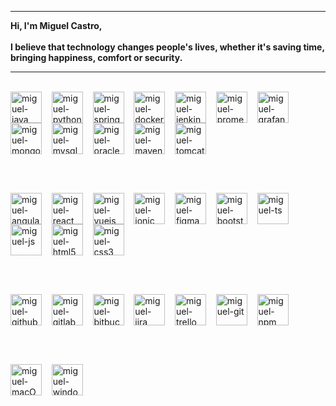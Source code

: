 <hr>

<strong>
Hi, I'm Miguel Castro,
<br><br>
I believe that technology changes people's lives, whether it's saving time, bringing happiness, comfort or security.
</strong>

<hr>

<div style="display: inline_block">
  <br>
  <img align="center" alt="miguel-java" height="50" width="50" src="https://cdn.jsdelivr.net/gh/devicons/devicon/icons/java/java-original-wordmark.svg"/>
  &nbsp;&nbsp;
  <img align="center" alt="miguel-python" height="50" width="50" src="https://cdn.jsdelivr.net/gh/devicons/devicon/icons/python/python-original-wordmark.svg"/>
  &nbsp;&nbsp;
  <img align="center" alt="miguel-spring" height="50" width="50" src="https://cdn.jsdelivr.net/gh/devicons/devicon/icons/spring/spring-original-wordmark.svg"/>
  &nbsp;&nbsp;
  <img align="center" alt="miguel-docker" height="50" width="50" src="https://cdn.jsdelivr.net/gh/devicons/devicon/icons/docker/docker-plain-wordmark.svg"/>
  &nbsp;&nbsp;
  <img align="center" alt="miguel-jenkins" height="50" width="50" src="https://cdn.jsdelivr.net/gh/devicons/devicon/icons/jenkins/jenkins-original.svg"/>
  &nbsp;&nbsp;
  <img align="center" alt="miguel-prometheus" height="50" width="50" src="https://cdn.jsdelivr.net/gh/devicons/devicon/icons/prometheus/prometheus-original-wordmark.svg"/>
  &nbsp;&nbsp;
  <img align="center" alt="miguel-grafana" height="50" width="50" src="https://cdn.jsdelivr.net/gh/devicons/devicon/icons/grafana/grafana-original-wordmark.svg"/>
  &nbsp;&nbsp;
  <img align="center" alt="miguel-mongoDB" height="50" width="50" src="https://cdn.jsdelivr.net/gh/devicons/devicon/icons/mongodb/mongodb-original-wordmark.svg"/>
  &nbsp;&nbsp;
  <img align="center" alt="miguel-mysql" height="50" width="50" src="https://cdn.jsdelivr.net/gh/devicons/devicon/icons/mysql/mysql-original-wordmark.svg"/>
  &nbsp;&nbsp;
  <img align="center" alt="miguel-oracle" height="50" width="50" src="https://cdn.jsdelivr.net/gh/devicons/devicon/icons/oracle/oracle-original.svg"/>
  &nbsp;&nbsp;
  <img align="center" alt="miguel-maven" height="50" width="50"  src="https://cdn.jsdelivr.net/gh/devicons/devicon@latest/icons/maven/maven-original-wordmark.svg"/>
  &nbsp;&nbsp; 
  <img align="center" alt="miguel-tomcat" height="50" width="50" src="https://cdn.jsdelivr.net/gh/devicons/devicon/icons/tomcat/tomcat-original-wordmark.svg"/>

  <br><br>

  
  <img align="center" alt="miguel-angular" height="50" width="50" src="https://cdn.jsdelivr.net/gh/devicons/devicon/icons/angularjs/angularjs-original.svg"/>
  &nbsp;&nbsp;
  <img align="center" alt="miguel-react" height="50" width="50" src="https://cdn.jsdelivr.net/gh/devicons/devicon@latest/icons/react/react-original.svg"/>
  &nbsp;&nbsp;
  <img align="center" alt="miguel-vuejs" height="50" width="50" src="https://cdn.jsdelivr.net/gh/devicons/devicon@latest/icons/vuejs/vuejs-original.svg"/>  
  &nbsp;&nbsp;
  <img align="center" alt="miguel-ionic" height="50" width="50" src="https://cdn.jsdelivr.net/gh/devicons/devicon@latest/icons/ionic/ionic-original.svg"/>  
  &nbsp;&nbsp;
  <img align="center" alt="miguel-figma" height="50" width="50" src="https://cdn.jsdelivr.net/gh/devicons/devicon/icons/figma/figma-original.svg"/>
  &nbsp;&nbsp;
  <img align="center" alt="miguel-bootstrap" height="50" width="50" src="https://cdn.jsdelivr.net/gh/devicons/devicon/icons/bootstrap/bootstrap-original.svg"/>
  &nbsp;&nbsp;
  <img align="center" alt="miguel-ts" height="50" width="50" src="https://cdn.jsdelivr.net/gh/devicons/devicon/icons/typescript/typescript-original.svg"/>
  &nbsp;&nbsp;
  <img align="center" alt="miguel-js" height="50" width="50" src="https://cdn.jsdelivr.net/gh/devicons/devicon/icons/javascript/javascript-original.svg"/>
  &nbsp;&nbsp;
  <img align="center" alt="miguel-html5" height="50" width="50" src="https://cdn.jsdelivr.net/gh/devicons/devicon/icons/html5/html5-original.svg"/>
  &nbsp;&nbsp;
  <img align="center" alt="miguel-css3" height="50" width="50" src="https://cdn.jsdelivr.net/gh/devicons/devicon/icons/css3/css3-original.svg"/>
  

  <br><br>


  <img align="center" alt="miguel-github" height="50" width="50" src="https://cdn.jsdelivr.net/gh/devicons/devicon@latest/icons/github/github-original-wordmark.svg"/>
  &nbsp;&nbsp;
  <img align="center" alt="miguel-gitlab" height="50" width="50" src="https://cdn.jsdelivr.net/gh/devicons/devicon/icons/gitlab/gitlab-original-wordmark.svg"/>
  &nbsp;&nbsp;
  <img align="center" alt="miguel-bitbucket" height="50" width="50" src="https://cdn.jsdelivr.net/gh/devicons/devicon/icons/bitbucket/bitbucket-original-wordmark.svg"/>
  &nbsp;&nbsp;
  <img align="center" alt="miguel-jira" height="50" width="50" src="https://cdn.jsdelivr.net/gh/devicons/devicon/icons/jira/jira-original-wordmark.svg"/>
  &nbsp;&nbsp;
  <img align="center" alt="miguel-trello" height="50" width="50" src="https://cdn.jsdelivr.net/gh/devicons/devicon/icons/trello/trello-plain-wordmark.svg"/>
  &nbsp;&nbsp;
  <img align="center" alt="miguel-git" height="50" width="50" src="https://cdn.jsdelivr.net/gh/devicons/devicon/icons/git/git-original-wordmark.svg"/>
  &nbsp;&nbsp;
  <img align="center" alt="miguel-npm" height="50" width="50" src="https://cdn.jsdelivr.net/gh/devicons/devicon@latest/icons/npm/npm-original-wordmark.svg"/>

  <br><br>


  <img align="center" alt="miguel-macOS" height="50" width="50" src="https://cdn.jsdelivr.net/gh/devicons/devicon@latest/icons/apple/apple-original.svg"/>
  &nbsp;&nbsp;
  <img align="center" alt="miguel-windows" height="50" width="50" src="https://cdn.jsdelivr.net/gh/devicons/devicon@latest/icons/windows8/windows8-original.svg"/>
</div>
<br>
